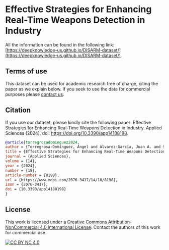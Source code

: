 # Effective Strategies for Enhancing Real-Time Weapons Detection in Industry

All the information can be found in the following link: [https://deepknowledge-us.github.io/DISARM-dataset/](https://deepknowledge-us.github.io/DISARM-dataset/).

## Terms of use
This dataset can be used for academic research free of charge, citing the paper as we explain below. If you seek to use the data for commercial purposes please [contact us](mailto:jaalvarez@us.es).


## Citation
If you use our dataset, please kindly cite the following paper: Effective Strategies for Enhancing Real-Time Weapons Detection in Industry.  Applied Sciences (2024), doi: https://doi.org/10.3390/app14188198.

```bibtex
@article{torregrosadominguez2024,
author = {Torregrosa-Domínguez, Ángel and Álvarez-García, Juan A. and Salazar-González, Jose L. and Soria-Morillo, Luis M.},
title = {Effective Strategies for Enhancing Real-Time Weapons Detection in Industry},
journal = {Applied Sciences},
volume = {14},
year = {2024},
number = {18},
article-number = {8198},
url = {https://www.mdpi.com/2076-3417/14/18/8198},
issn = {2076-3417},
doi = {10.3390/app14188198}
}
```

## License

This work is licensed under a
[Creative Commons Attribution-NonCommercial 4.0 International License][cc-by-nc]. Contact the authors of this work for commercial use. 

[![CC BY NC 4.0][cc-by-nc-image]][cc-by-nc]

[cc-by-nc]: http://creativecommons.org/licenses/by-nc/4.0/
[cc-by-nc-image]: https://i.creativecommons.org/l/by-nc/4.0/88x31.png
